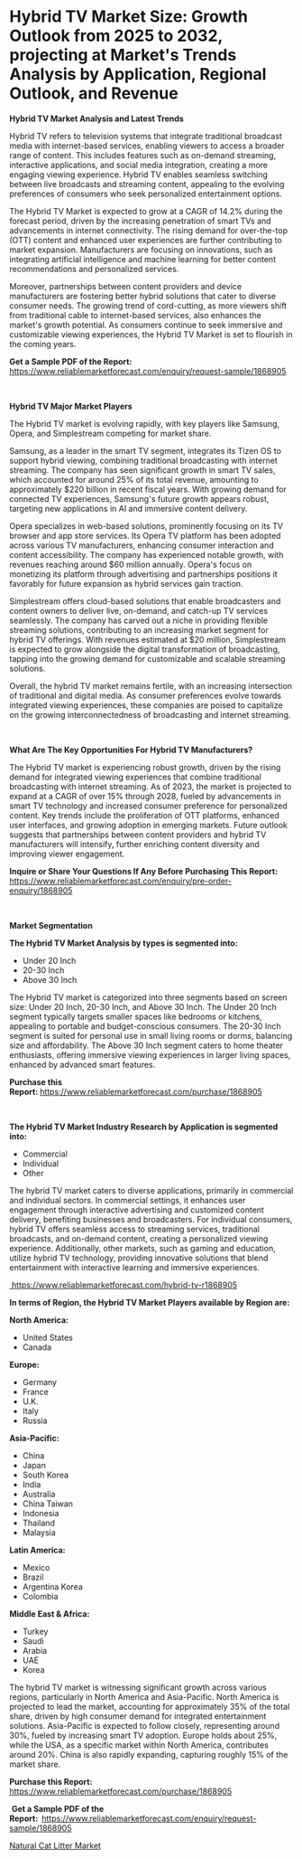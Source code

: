 <p><h1>Hybrid TV Market Size: Growth Outlook from 2025 to 2032, projecting at Market's Trends Analysis by Application, Regional Outlook, and Revenue</h1></p><p><strong>Hybrid TV Market Analysis and Latest Trends</strong></p>
<p><p>Hybrid TV refers to television systems that integrate traditional broadcast media with internet-based services, enabling viewers to access a broader range of content. This includes features such as on-demand streaming, interactive applications, and social media integration, creating a more engaging viewing experience. Hybrid TV enables seamless switching between live broadcasts and streaming content, appealing to the evolving preferences of consumers who seek personalized entertainment options.</p><p>The Hybrid TV Market is expected to grow at a CAGR of 14.2% during the forecast period, driven by the increasing penetration of smart TVs and advancements in internet connectivity. The rising demand for over-the-top (OTT) content and enhanced user experiences are further contributing to market expansion. Manufacturers are focusing on innovations, such as integrating artificial intelligence and machine learning for better content recommendations and personalized services. </p><p>Moreover, partnerships between content providers and device manufacturers are fostering better hybrid solutions that cater to diverse consumer needs. The growing trend of cord-cutting, as more viewers shift from traditional cable to internet-based services, also enhances the market's growth potential. As consumers continue to seek immersive and customizable viewing experiences, the Hybrid TV Market is set to flourish in the coming years.</p></p>
<p><strong>Get a Sample PDF of the Report:&nbsp;</strong> <a href="https://www.reliablemarketforecast.com/enquiry/request-sample/1868905?utm_campaign=2950&utm_medium=2&utm_source=Github&utm_content=ia&utm_term=04042025&utm_id=hybrid-tv">https://www.reliablemarketforecast.com/enquiry/request-sample/1868905</a></p>
<p>&nbsp;</p>
<p><strong>Hybrid TV Major Market Players</strong></p>
<p><p>The Hybrid TV market is evolving rapidly, with key players like Samsung, Opera, and Simplestream competing for market share. </p><p>Samsung, as a leader in the smart TV segment, integrates its Tizen OS to support hybrid viewing, combining traditional broadcasting with internet streaming. The company has seen significant growth in smart TV sales, which accounted for around 25% of its total revenue, amounting to approximately $220 billion in recent fiscal years. With growing demand for connected TV experiences, Samsung's future growth appears robust, targeting new applications in AI and immersive content delivery.</p><p>Opera specializes in web-based solutions, prominently focusing on its TV browser and app store services. Its Opera TV platform has been adopted across various TV manufacturers, enhancing consumer interaction and content accessibility. The company has experienced notable growth, with revenues reaching around $60 million annually. Opera's focus on monetizing its platform through advertising and partnerships positions it favorably for future expansion as hybrid services gain traction.</p><p>Simplestream offers cloud-based solutions that enable broadcasters and content owners to deliver live, on-demand, and catch-up TV services seamlessly. The company has carved out a niche in providing flexible streaming solutions, contributing to an increasing market segment for hybrid TV offerings. With revenues estimated at $20 million, Simplestream is expected to grow alongside the digital transformation of broadcasting, tapping into the growing demand for customizable and scalable streaming solutions.</p><p>Overall, the hybrid TV market remains fertile, with an increasing intersection of traditional and digital media. As consumer preferences evolve towards integrated viewing experiences, these companies are poised to capitalize on the growing interconnectedness of broadcasting and internet streaming.</p></p>
<p>&nbsp;</p>
<p><strong>What Are The Key Opportunities For Hybrid TV Manufacturers?</strong></p>
<p><p>The Hybrid TV market is experiencing robust growth, driven by the rising demand for integrated viewing experiences that combine traditional broadcasting with internet streaming. As of 2023, the market is projected to expand at a CAGR of over 15% through 2028, fueled by advancements in smart TV technology and increased consumer preference for personalized content. Key trends include the proliferation of OTT platforms, enhanced user interfaces, and growing adoption in emerging markets. Future outlook suggests that partnerships between content providers and hybrid TV manufacturers will intensify, further enriching content diversity and improving viewer engagement.</p></p>
<p><strong>Inquire or Share Your Questions If Any Before Purchasing This Report:</strong> <a href="https://www.reliablemarketforecast.com/enquiry/pre-order-enquiry/1868905?utm_campaign=2950&utm_medium=2&utm_source=Github&utm_content=ia&utm_term=04042025&utm_id=hybrid-tv">https://www.reliablemarketforecast.com/enquiry/pre-order-enquiry/1868905</a></p>
<p>&nbsp;</p>
<p><strong>Market Segmentation</strong></p>
<p><strong>The Hybrid TV Market Analysis by types is segmented into:</strong></p>
<p><ul><li>Under 20 Inch</li><li>20-30 Inch</li><li>Above 30 Inch</li></ul></p>
<p><p>The Hybrid TV market is categorized into three segments based on screen size: Under 20 Inch, 20-30 Inch, and Above 30 Inch. The Under 20 Inch segment typically targets smaller spaces like bedrooms or kitchens, appealing to portable and budget-conscious consumers. The 20-30 Inch segment is suited for personal use in small living rooms or dorms, balancing size and affordability. The Above 30 Inch segment caters to home theater enthusiasts, offering immersive viewing experiences in larger living spaces, enhanced by advanced smart features.</p></p>
<p><strong>Purchase this Report:&nbsp;</strong><a href="https://www.reliablemarketforecast.com/purchase/1868905?utm_campaign=2950&utm_medium=2&utm_source=Github&utm_content=ia&utm_term=04042025&utm_id=hybrid-tv">https://www.reliablemarketforecast.com/purchase/1868905</a></p>
<p>&nbsp;</p>
<p><strong>The Hybrid TV Market Industry Research by Application is segmented into:</strong></p>
<p><ul><li>Commercial</li><li>Individual</li><li>Other</li></ul></p>
<p><p>The hybrid TV market caters to diverse applications, primarily in commercial and individual sectors. In commercial settings, it enhances user engagement through interactive advertising and customized content delivery, benefiting businesses and broadcasters. For individual consumers, hybrid TV offers seamless access to streaming services, traditional broadcasts, and on-demand content, creating a personalized viewing experience. Additionally, other markets, such as gaming and education, utilize hybrid TV technology, providing innovative solutions that blend entertainment with interactive learning and immersive experiences.</p></p>
<p><a href="https://www.reliablemarketforecast.com/hybrid-tv-r1868905?utm_campaign=2950&utm_medium=2&utm_source=Github&utm_content=ia&utm_term=04042025&utm_id=hybrid-tv">&nbsp;https://www.reliablemarketforecast.com/hybrid-tv-r1868905</a></p>
<p><strong>In terms of Region, the Hybrid TV Market Players available by Region are:</strong></p>
<p>
    <p> <strong> North America: </strong>
        <ul>
            <li>United States</li>
            <li>Canada</li>
        </ul>
        </p> 
    <p> <strong> Europe: </strong>
        <ul>
            <li>Germany</li>
            <li>France</li>
            <li>U.K.</li>
            <li>Italy</li>
            <li>Russia</li>
        </ul>
        </p> 
    <p> <strong> Asia-Pacific: </strong>
        <ul>
            <li>China</li>
            <li>Japan</li>
            <li>South Korea</li>
            <li>India</li>
            <li>Australia</li>
            <li>China Taiwan</li>
            <li>Indonesia</li>
            <li>Thailand</li>
            <li>Malaysia</li>
        </ul>
        </p> 
    <p> <strong> Latin America: </strong>
        <ul>
            <li>Mexico</li>
            <li>Brazil</li>
            <li>Argentina Korea</li>
            <li>Colombia</li>
        </ul>
        </p> 
    <p> <strong> Middle East & Africa: </strong>
        <ul>
            <li>Turkey</li>
            <li>Saudi</li>
            <li>Arabia</li>
            <li>UAE</li>
            <li>Korea</li>
        </ul>
    </p>
    </p>
<p><p>The hybrid TV market is witnessing significant growth across various regions, particularly in North America and Asia-Pacific. North America is projected to lead the market, accounting for approximately 35% of the total share, driven by high consumer demand for integrated entertainment solutions. Asia-Pacific is expected to follow closely, representing around 30%, fueled by increasing smart TV adoption. Europe holds about 25%, while the USA, as a specific market within North America, contributes around 20%. China is also rapidly expanding, capturing roughly 15% of the market share.</p></p>
<p><strong>Purchase this Report: </strong><a href="https://www.reliablemarketforecast.com/purchase/1868905?utm_campaign=2950&utm_medium=2&utm_source=Github&utm_content=ia&utm_term=04042025&utm_id=hybrid-tv">https://www.reliablemarketforecast.com/purchase/1868905</a></p>
<p>&nbsp;<strong>Get a Sample PDF of the Report:&nbsp;&nbsp;</strong><a href="https://www.reliablemarketforecast.com/enquiry/request-sample/1868905?utm_campaign=2950&utm_medium=2&utm_source=Github&utm_content=ia&utm_term=04042025&utm_id=hybrid-tv">https://www.reliablemarketforecast.com/enquiry/request-sample/1868905</a></p>
<p><strong></strong></p>
<p><p><a href="https://github.com/sapsaidamary/Market-Research-Report-List-1/blob/main/natural-cat-litter-market.md?utm_campaign=2950&utm_medium=2&utm_source=Github&utm_content=ia&utm_term=04042025&utm_id=hybrid-tv">Natural Cat Litter Market</a></p></p>